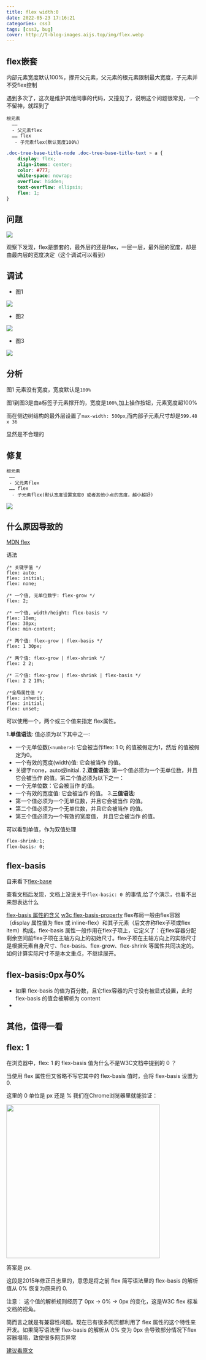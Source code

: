 ```yaml
---
title: flex width:0
date: 2022-05-23 17:16:21
categories: css3
tags: [css3, bug]
cover: http://t-blog-images.aijs.top/img/flex.webp
---
```

## flex嵌套

内部元素宽度默认100%，撑开父元素，父元素的根元素限制最大宽度，子元素并不受flex控制

遇到多次了，这次是维护其他同事的代码，又撞见了，说明这个问题很常见，一个不留神，就踩到了

```
根元素
  ……
  - 父元素flex
  …… flex
   - 子元素flex(默认宽度100%)

```

```css
.doc-tree-base-title-node .doc-tree-base-title-text > a {
    display: flex;
    align-items: center;
    color: #777;
    white-space: nowrap;
    overflow: hidden;
    text-overflow: ellipsis;
    flex: 1;
}
```

## 问题

![](http://t-blog-images.aijs.top/img/20220523171556.webp)

 观察下发现，flex是嵌套的，最外层的还是flex，一层一层，最外层的宽度，却是由最内层的宽度决定（这个调试可以看到）

 ## 调试

 - 图1

 ![](http://t-blog-images.aijs.top/img/20220523171802.webp)

 - 图2

 ![](http://t-blog-images.aijs.top/img/20220523171918.webp)

 - 图3

 ![](http://t-blog-images.aijs.top/img/20220523172024.webp)

 ## 分析

 图1 元素没有宽度，宽度默认是`100%`

 图1到图3是由a标签子元素撑开的，宽度是`100%`,加上操作按钮，元素宽度超100%

 而在侧边树结构的最外层设置了`max-width: 500px`,而内部子元素尺寸却是`599.48 x 36`


 显然是不合理的

 ## 修复
 ```
根元素
  ……
  - 父元素flex
  …… flex
   - 子元素flex(默认宽度设置宽度0 或者其他小点的宽度，越小越好)

 ```
 ![](http://t-blog-images.aijs.top/img/20220523173256.webp)

## 什么原因导致的

[MDN flex](https://developer.mozilla.org/zh-CN/docs/Web/CSS/flex)

语法

```
/* 关键字值 */
flex: auto;
flex: initial;
flex: none;

/* 一个值, 无单位数字: flex-grow */
flex: 2;

/* 一个值, width/height: flex-basis */
flex: 10em;
flex: 30px;
flex: min-content;

/* 两个值: flex-grow | flex-basis */
flex: 1 30px;

/* 两个值: flex-grow | flex-shrink */
flex: 2 2;

/* 三个值: flex-grow | flex-shrink | flex-basis */
flex: 2 2 10%;

/*全局属性值 */
flex: inherit;
flex: initial;
flex: unset;

```


可以使用一个，两个或三个值来指定 flex属性。

1.**单值语法**: 值必须为以下其中之一:
 - 一个无单位数(`<number>`): 它会被当作flex:<number> 1 0; <flex-shrink>的值被假定为1，然后<flex-basis> 的值被假定为0。
 - 一个有效的宽度(width)值: 它会被当作 <flex-basis>的值。
 - 关键字none，auto或initial.
2.**双值语法**: 第一个值必须为一个无单位数，并且它会被当作 <flex-grow> 的值。第二个值必须为以下之一：
 - 一个无单位数：它会被当作 <flex-shrink> 的值。
 - 一个有效的宽度值: 它会被当作 <flex-basis> 的值。
3.**三值语法**:
 - 第一个值必须为一个无单位数，并且它会被当作 <flex-grow> 的值。
 - 第二个值必须为一个无单位数，并且它会被当作  <flex-shrink> 的值。
 - 第三个值必须为一个有效的宽度值， 并且它会被当作 <flex-basis> 的值。


 可以看到单值，作为双值处理

 ```css
 flex-shrink:1;
 flex-basis: 0;
 ```

 ## flex-basis

 自来看下[flex-base](https://developer.mozilla.org/zh-CN/docs/Web/CSS/flex-basis)

 查看文档后发现，文档上没说关于`flex-basic: 0 `的事情,给了个演示，也看不出来想表达什么

[flex-basis 属性的含义](https://blog.csdn.net/u010951953/article/details/124145786)
[w3c flex-basis-property](https://www.w3.org/TR/2018/CR-css-flexbox-1-20181119/#flex-basis-property)
flex布局一般由flex容器（display 属性值为 flex 或 inline-flex）和其子元素（后文亦称flex子项或flex item）构成。flex-basis 属性一般作用在flex子项上，它定义了：在flex容器分配剩余空间前flex子项在主轴方向上的初始尺寸。flex子项在主轴方向上的实际尺寸是根据元素自身尺寸、flex-basis、flex-grow、flex-shrink 等属性共同决定的。如何计算实际尺寸不是本文重点，不继续展开。


## flex-basis:0px与0%

- 如果 flex-basis 的值为百分数，且它flex容器的尺寸没有被显式设置，此时 flex-basis 的值会被解析为 content
- 

## 其他，值得一看


## flex: 1

在浏览器中，flex: 1 的 flex-basis 值为什么不是W3C文档中提到的 0 ？

当使用 flex 属性但又省略不写它其中的 flex-basis 值时，会将 flex-basis 设置为 0.

这里的 0 单位是 px 还是 % 我们在Chrome浏览器里就能验证：

<img src="http://t-blog-images.aijs.top/img/20220523181618.webp" width=400  style="object-fit: content"/>

答案是 px.

这段是2015年修正日志里的，意思是将之前 flex 简写语法里的 flex-basis 的解析值从 0% 恢复为原来的 0.



注意： 这个值的解析规则经历了 0px -> 0% -> 0px 的变化，这是W3C flex 标准文档的视角。


简而言之就是有兼容性问题。现在已有很多网页都利用了 flex 属性的这个特性来开发。如果简写语法里 flex-basis 的解析从 0% 变为 0px 会导致部分情况下flex容器塌陷，致使很多网页异常

[建议看原文](https://blog.csdn.net/u010951953/article/details/124145786)